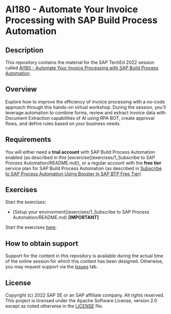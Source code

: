 # AI180 - Automate Your Invoice Processing with SAP Build Process Automation

## Description

This repository contains the material for the SAP TechEd 2022 session called [AI180 - Automate Your Invoice Processing with SAP Build Process Automation](https://go3.events.sap.com/sapteched/hybrid/2022/reg/flow/sap/saptech2022/sapteched2022catalog/page/catalog/session/1661198041428001ExKO).

## Overview

Explore how to improve the efficiency of invoice processing with a no-code approach through this hands-on virtual workshop. During the session, you’ll leverage automation to combine forms, review and extract invoice data with  Document Extraction capabilities of AI using RPA BOT, create approval flows, and define rules based on your business needs.

## Requirements

You will either need a **trial account** with SAP Build Process Automation enabled (as described in this [excercise](exercises/1_Subscribe to SAP Process Automation/README.md)), or a regular account with the **free tier** service plan for SAP Build Process Automation (as described in [Subscribe to SAP Process Automation Using Booster in SAP BTP Free Tier](https://developers.sap.com/tutorials/spa-subscribe-booster.html)).

## Exercises
Start the exercises:

- [Setup your environment](exercises/1_Subscribe to SAP Process Automation/README.md) **[IMPORTANT]**

Start the exercises [here](https://developers.sap.com/mission.invoice-processing-approval-spa.html).

## How to obtain support

Support for the content in this repository is available during the actual time of the online session for which this content has been designed. Otherwise, you may request support via the [Issues](../../issues) tab.

## License
Copyright (c) 2022 SAP SE or an SAP affiliate company. All rights reserved. This project is licensed under the Apache Software License, version 2.0 except as noted otherwise in the [LICENSE](LICENSES/Apache-2.0.txt) file.
